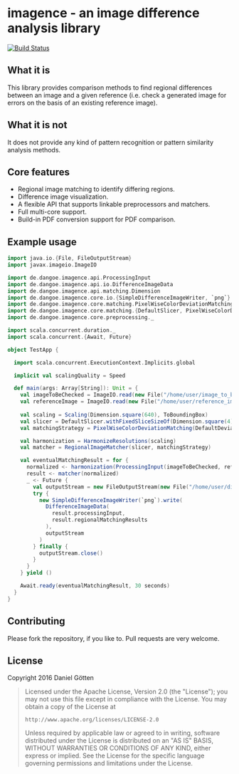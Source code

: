 # imagence - an image difference analysis library

[![Build Status](https://travis-ci.org/dangoe/imagence.svg?branch=develop)](https://travis-ci.org/dangoe/imagence)

## What it is

This library provides comparison methods to find regional differences between an image and a given reference (i.e. check a generated image for errors on the basis of an existing reference image).

## What it is not

It does not provide any kind of pattern recognition or pattern similarity analysis methods.

## Core features

* Regional image matching to identify differing regions. 
* Difference image visualization.
* A flexible API that supports linkable preprocessors and matchers.
* Full multi-core support.
* Build-in PDF conversion support for PDF comparison.

## Example usage

```scala
import java.io.{File, FileOutputStream}
import javax.imageio.ImageIO

import de.dangoe.imagence.api.ProcessingInput
import de.dangoe.imagence.api.io.DifferenceImageData
import de.dangoe.imagence.api.matching.Dimension
import de.dangoe.imagence.core.io.{SimpleDifferenceImageWriter, `png`}
import de.dangoe.imagence.core.matching.PixelWiseColorDeviationMatching.DefaultDeviationCalculatorFactory
import de.dangoe.imagence.core.matching.{DefaultSlicer, PixelWiseColorDeviationMatching, RegionalImageMatcher}
import de.dangoe.imagence.core.preprocessing._

import scala.concurrent.duration._
import scala.concurrent.{Await, Future}

object TestApp {

  import scala.concurrent.ExecutionContext.Implicits.global

  implicit val scalingQuality = Speed

  def main(args: Array[String]): Unit = {
    val imageToBeChecked = ImageIO.read(new File("/home/user/image_to_be_checked.png"))
    val referenceImage = ImageIO.read(new File("/home/user/reference_image.png"))
    
    val scaling = Scaling(Dimension.square(640), ToBoundingBox)
    val slicer = DefaultSlicer.withFixedSliceSizeOf(Dimension.square(4))
    val matchingStrategy = PixelWiseColorDeviationMatching(DefaultDeviationCalculatorFactory)

    val harmonization = HarmonizeResolutions(scaling)
    val matcher = RegionalImageMatcher(slicer, matchingStrategy)

    val eventualMatchingResult = for {
      normalized <- harmonization(ProcessingInput(imageToBeChecked, referenceImage))
      result <- matcher(normalized)
      _ <- Future {
        val outputStream = new FileOutputStream(new File("/home/user/difference.png"))
        try {
          new SimpleDifferenceImageWriter(`png`).write(
            DifferenceImageData(
              result.processingInput,
              result.regionalMatchingResults
            ),
            outputStream
          )
        } finally {
          outputStream.close()
        }
      }
    } yield ()

    Await.ready(eventualMatchingResult, 30 seconds)
  }
}

```

## Contributing

Please fork the repository, if you like to. Pull requests are very welcome.

## License

Copyright 2016 Daniel Götten

> Licensed under the Apache License, Version 2.0 (the "License");
> you may not use this file except in compliance with the License.
> You may obtain a copy of the License at
>
>     http://www.apache.org/licenses/LICENSE-2.0
>
> Unless required by applicable law or agreed to in writing, software
> distributed under the License is distributed on an "AS IS" BASIS,
> WITHOUT WARRANTIES OR CONDITIONS OF ANY KIND, either express or implied.
> See the License for the specific language governing permissions and
> limitations under the License.
